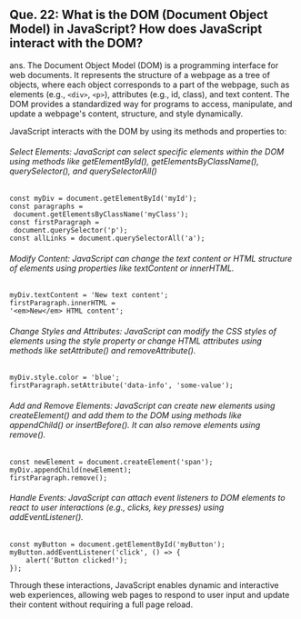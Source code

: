 ## Que. 22: What is the DOM (Document Object Model) in JavaScript? How does JavaScript interact with the DOM?
  
  
ans. The Document Object Model (DOM) is a programming interface for web documents. It represents the structure of a webpage as a tree of objects, where each object corresponds to a part of the webpage, such as elements (e.g., `<div>`, `<p>`), attributes (e.g., id, class), and text content. The DOM provides a standardized way for programs to access, manipulate, and update a webpage's content, structure, and style dynamically. 

JavaScript interacts with the DOM by using its methods and properties to:

###### Select Elements: JavaScript can select specific elements within the DOM using methods like getElementById(), getElementsByClassName(), querySelector(), and querySelectorAll()


    const myDiv = document.getElementById('myId');
    const paragraphs =
     document.getElementsByClassName('myClass');
    const firstParagraph =
     document.querySelector('p');
    const allLinks = document.querySelectorAll('a');

###### Modify Content: JavaScript can change the text content or HTML structure of elements using properties like textContent or innerHTML.


    myDiv.textContent = 'New text content';
    firstParagraph.innerHTML = 
    '<em>New</em> HTML content';


###### Change Styles and Attributes: JavaScript can modify the CSS styles of elements using the style property or change HTML attributes using methods like setAttribute() and removeAttribute().


    myDiv.style.color = 'blue';
    firstParagraph.setAttribute('data-info', 'some-value');


###### Add and Remove Elements: JavaScript can create new elements using createElement() and add them to the DOM using methods like appendChild() or insertBefore(). It can also remove elements using remove().


    const newElement = document.createElement('span');
    myDiv.appendChild(newElement);
    firstParagraph.remove();


###### Handle Events: JavaScript can attach event listeners to DOM elements to react to user interactions (e.g., clicks, key presses) using addEventListener().


    const myButton = document.getElementById('myButton');
    myButton.addEventListener('click', () => {
        alert('Button clicked!');
    });
    
Through these interactions, JavaScript enables dynamic and interactive web experiences, allowing web pages to respond to user input and update their content without requiring a full page reload.
    